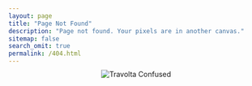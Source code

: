 ```yaml
---
layout: page
title: "Page Not Found"
description: "Page not found. Your pixels are in another canvas."
sitemap: false
search_omit: true
permalink: /404.html
---  
```


<p style="margin-top: -5px; margin-bottom: -15px;text-align: center;">
  <img alt="Travolta Confused" style="max-width: 320px;" src="{{ site.url }}/images/404.gif">
</p>


